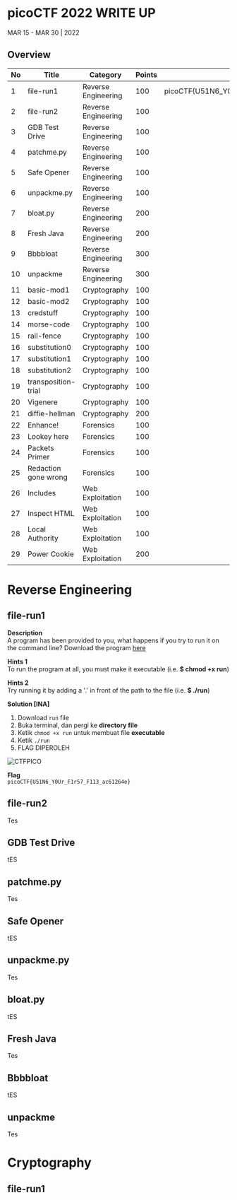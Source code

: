 # picoCTF 2022 WRITE UP
MAR 15 - MAR 30 | 2022

## Overview

| No | Title               | Category              | Points  | Flag
|----|---------------------|-----------------------|---------|----------------------------
| 1  | file-run1 | Reverse Engineering | 100 | picoCTF{U51N6_Y0Ur_F1r57_F113_ac61264e} 
| 2  | file-run2 | Reverse Engineering | 100 | 
| 3  | GDB Test Drive | Reverse Engineering | 100 | 
| 4  | patchme.py | Reverse Engineering | 100 | 
| 5  | Safe Opener | Reverse Engineering | 100 | 
| 6  | unpackme.py | Reverse Engineering | 100 | 
| 7  | bloat.py | Reverse Engineering | 200 | 
| 8  | Fresh Java | Reverse Engineering | 200 | 
| 9  | Bbbbloat | Reverse Engineering | 300 | 
| 10 | unpackme | Reverse Engineering | 300 | 
| 11 | basic-mod1 | Cryptography | 100 | 
| 12 | basic-mod2 | Cryptography | 100 | 
| 13 | credstuff | Cryptography | 100 | 
| 14 | morse-code | Cryptography | 100 | 
| 15 | rail-fence | Cryptography | 100 | 
| 16 | substitution0 | Cryptography | 100 | 
| 17 | substitution1 | Cryptography | 100 | 
| 18 | substitution2 | Cryptography | 100 |
| 19 | transposition-trial | Cryptography | 100 | 
| 20 | Vigenere | Cryptography | 100 | 
| 21 | diffie-hellman | Cryptography | 200 | 
| 22 | Enhance! | Forensics | 100 | 
| 23 | Lookey here | Forensics | 100 | 
| 24 | Packets Primer | Forensics | 100 | 
| 25 | Redaction gone wrong | Forensics | 100 | 
| 26 | Includes | Web Exploitation | 100 | 
| 27 | Inspect HTML | Web Exploitation | 100 | 
| 28 | Local Authority | Web Exploitation | 100 | 
| 29 | Power Cookie | Web Exploitation | 200 |


# Reverse Engineering 
## file-run1

**Description**  
A program has been provided to you, what happens if you try to run it on the command line?
Download the program [here](https://github.com/PlasmaRing/CTF-WRITE-UP/blob/86ca38d98bcde32d0d779086bfb8bd680efa27e5/picoCTF%202022/FILE/run)

**Hints 1**  
To run the program at all, you must make it executable (i.e. **$ chmod +x run**)

**Hints 2**  
Try running it by adding a '.' in front of the path to the file (i.e. **$ ./run**)

**Solution [INA]**  
1. Download `run` file
2. Buka terminal, dan pergi ke __directory file__
3. Ketik `chmod +x run` untuk membuat file __executable__
4. Ketik `./run`
5. FLAG DIPEROLEH

![CTFPICO](https://user-images.githubusercontent.com/92077284/160277012-1141bead-106c-4303-86d0-53f19d6b52d6.png)

**Flag**  
`picoCTF{U51N6_Y0Ur_F1r57_F113_ac61264e}`

## file-run2
Tes

## GDB Test Drive
tES

## patchme.py
Tes

## Safe Opener
tES

## unpackme.py
Tes

## bloat.py
tES

## Fresh Java
Tes

## Bbbbloat
tES

## unpackme
Tes


# Cryptography
## file-run1
